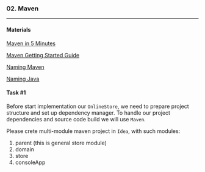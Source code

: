 ### 02. Maven

----
#### Materials

[Maven in 5 Minutes](https://maven.apache.org/guides/getting-started/maven-in-five-minutes.html)

[Maven Getting Started Guide](https://maven.apache.org/guides/getting-started/index.html)

[Naming Maven](http://maven.apache.org/guides/mini/guide-naming-conventions.html)

[Naming Java](https://www.oracle.com/java/technologies/javase/codeconventions-namingconventions.html)


#### Task #1

Before start implementation our `OnlineStore`, we need to prepare project structure and set up dependency manager.
To handle our project dependencies and source code build we will use `Maven`.

Please crete multi-module maven project in `Idea`, with such modules:

1. parent (this is general store module)
2. domain
3. store
4. consoleApp   
